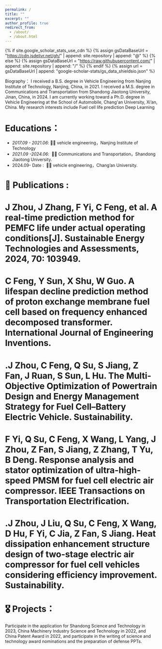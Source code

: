 ```yaml
---
permalink: /
title: ""
excerpt: ""
author_profile: true
redirect_from: 
  - /about/
  - /about.html
---
```


{% if site.google_scholar_stats_use_cdn %}
{% assign gsDataBaseUrl = "https://cdn.jsdelivr.net/gh/" | append: site.repository | append: "@" %}
{% else %}
{% assign gsDataBaseUrl = "https://raw.githubusercontent.com/" | append: site.repository | append: "/" %}
{% endif %}
{% assign url = gsDataBaseUrl | append: "google-scholar-stats/gs_data_shieldsio.json" %}

<span class='anchor' id='about-me'></span>

Biography：
I received a B.S. degree in Vehicle Engineering from Nanjing Institute of Technology, Nanjing, China, in 2021. I received a M.S. degree in Communications and Transportation from Shandong Jiaotong University, Jinan, China, in 2024. I am currently working toward a Ph.D. degree in Vehicle Engineering at the School of Automobile, Chang'an University, Xi’an, China.
My research interests include
Fuel cell life prediction 
Deep Learning

# Educations：
- *2017.09 - 2021.06*:&nbsp;🎉🎉  vehicle engineering，Nanjing Institute of Technology 
- *2021.09 -2024.06*: &nbsp;🎉🎉  Communications and Transportation，Shandong Jiaotong University.
-   2024.09- Date :  &nbsp;🎉🎉   vehicle engineering，Chang’an University. 

# 📝 Publications :
# J Zhou, J Zhang, F Yi, C Feng, et al. A real-time prediction method for PEMFC life under actual operating conditions[J]. Sustainable Energy Technologies and Assessments, 2024, 70: 103949.
# C Feng, Y Sun, X Shu, W Guo. A lifespan decline prediction method of proton exchange membrane fuel cell based on frequency enhanced decomposed transformer. International Journal of Engineering Inventions.
# .J Zhou, C Feng, Q Su, S Jiang, Z Fan, J Ruan, S Sun, L Hu. The Multi-Objective Optimization of Powertrain Design and Energy Management Strategy for Fuel Cell–Battery Electric Vehicle. Sustainability.
# F Yi, Q Su, C Feng, X Wang, L Yang, J Zhou, Z Fan, S Jiang, Z Zhang, T Yu, B Deng. Response analysis and stator optimization of ultra-high-speed PMSM for fuel cell electric air compressor. IEEE Transactions on Transportation Electrification.
# .J Zhou, J Liu, Q Su, C Feng, X Wang, D Hu, F Yi, C Jia, Z Fan, S Jiang. Heat dissipation enhancement structure design of two-stage electric air compressor for fuel cell vehicles considering efficiency improvement. Sustainability.

# 🎖 Projects：
Participate in the application for Shandong Science and Technology in 2023, China Machinery Industry Science and Technology in 2022, 
and China Patent Award in 2022, and participate in the writing of science and technology award nominations and the preparation of defense PPTs.
